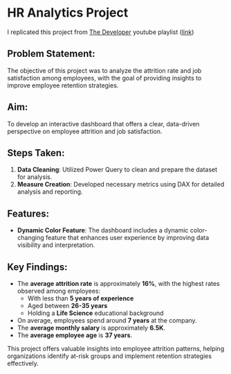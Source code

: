 # HR Analytics Project
I replicated this project from [The Developer](https://www.youtube.com/@The-Developer-BI) youtube playlist ([link](https://www.youtube.com/playlist?list=PLVOfSd1Syc0FVdMF4ASOkPAanvMCryIWt))
## Problem Statement:
The objective of this project was to analyze the attrition rate and job satisfaction among employees, with the goal of providing insights to improve employee retention strategies.

## Aim:
To develop an interactive dashboard that offers a clear, data-driven perspective on employee attrition and job satisfaction.

## Steps Taken:
1. **Data Cleaning**: Utilized Power Query to clean and prepare the dataset for analysis.
2. **Measure Creation**: Developed necessary metrics using DAX for detailed analysis and reporting.

## Features:
- **Dynamic Color Feature**: The dashboard includes a dynamic color-changing feature that enhances user experience by improving data visibility and interpretation.

## Key Findings:
- The **average attrition rate** is approximately **16%**, with the highest rates observed among employees:
  - With less than **5 years of experience**
  - Aged between **26-35 years**
  - Holding a **Life Science** educational background
- On average, employees spend around **7 years** at the company.
- The **average monthly salary** is approximately **6.5K**.
- The **average employee age** is **37 years**.

This project offers valuable insights into employee attrition patterns, helping organizations identify at-risk groups and implement retention strategies effectively.
